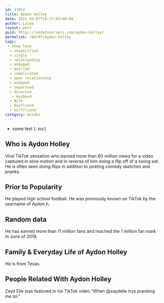 ```yaml
---
id: 11912
title: Aydon Holley
date: 2021-04-07T10:37:03+00:00
author: Laima
layout: post
guid: https://ukdataservers.com/aydon-holley/
permalink: /04/07/aydon-holley
tags:
 - show love
  - unspecified
  - single
  - relationship
  - engaged
  - married
  - complicated
  - open relationship
  - widowed
  - separated
  - divorced
   - Husband
  - Wife
  - Boyfriend
  - Girlfriend
category: Guides
---
```


* some text
{: toc}


## Who is Aydon Holley
                  
                  
                  
Viral TikTok sensation who earned more than 60 million views for a video captured in slow motion and in reverse of him doing a flip off of a swing set. He is often seen doing flips in addition to posting comedy sketches and pranks.
                  
              
            
              
            
                
                
                
## Prior to Popularity
                  
                  
                  
He played high school football. He was previously known on TikTok by the username of Aydon.h. 
                  
              
            
              
            
                
                
                
## Random data
                  
                  
                  
He has earned more than 11 million fans and reached the 1 million fan mark in June of 2019. 
                  
              
            
              
            
                
                
                
## Family & Everyday Life of Aydon Holley
                  
                  
                  
He is from Texas. 
                  
              
            
              
            
                
                
                
## People Related With Aydon Holley
                  
                  
                  
Zayd Elie was featured in his TikTok video &#8220;When @zaydelie trys pranking me lol.&#8221;
                  
              
            
              
            
                
              
            
              
              
            
            
              
            
          
          
          
